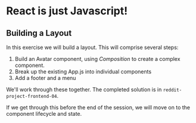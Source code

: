 # React is just Javascript!

## Building a Layout
In this exercise we will build a layout. This will comprise several steps:

1. Build an Avatar component, using *Composition* to create a complex component.
2. Break up the existing App.js into individual components
3. Add a footer and a menu

We'll work through these together. The completed solution is in `reddit-project-frontend-04`.

If we get through this before the end of the session, we will move on to the component lifecycle and state.
